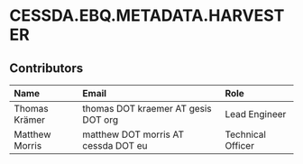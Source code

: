 # CESSDA.EBQ.METADATA.HARVESTER

## Contributors

| Name           | Email                               | Role              |
|:---------------|:------------------------------------|:------------------|
| Thomas Krämer  | thomas DOT kraemer AT gesis DOT org | Lead Engineer     |
| Matthew Morris | matthew DOT morris AT cessda DOT eu | Technical Officer |

